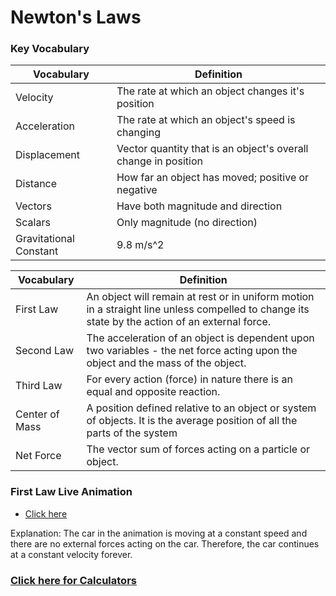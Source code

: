 # Newton's Laws

### Key Vocabulary 

| Vocabulary | Definition | 
| --- | --- | 
| Velocity | The rate at which an object changes it's position | 
| Acceleration | The rate at which an object's speed is changing | 
| Displacement | Vector quantity that is an object's overall change in position | 
| Distance | How far an object has moved; positive or negative | 
| Vectors | Have both magnitude and direction| 
| Scalars | Only magnitude (no direction) | 
| Gravitational Constant | 9.8 m/s^2 | 

| Vocabulary | Definition | 
| --- | --- | 
| First Law | An object will remain at rest or in uniform motion in a straight line unless compelled to change its state by the action of an external force. | 
| Second Law | The acceleration of an object is dependent upon two variables - the net force acting upon the object and the mass of the object. | 
| Third Law | For every action (force) in nature there is an equal and opposite reaction. | 
| Center of Mass| A position defined relative to an object or system of objects. It is the average position of all the parts of the system | 
| Net Force | The vector sum of forces acting on a particle or object.| 

### First Law Live Animation

- [Click here](https://bgt072105.github.io/CSA-tri1-teamrepo/cars/)

Explanation: The car in the animation is moving at a constant speed and there are no external forces acting on the car. Therefore, the car continues at a constant velocity forever.


### [Click here for Calculators](https://bgt072105.github.io/CSA-tri1-teamrepo/newtonscalculator/)